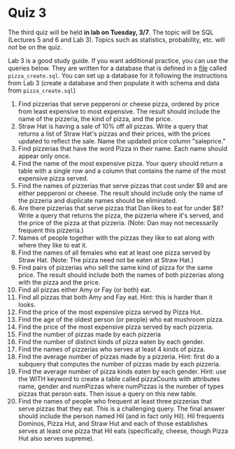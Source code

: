 # Quiz 3

The third quiz will be held **in lab on Tuesday, 3/7**.  The topic will be SQL (Lectures 5 and 6 and Lab 3).  Topics such as statistics, probability, etc. will *not* be on the quiz.

Lab 3 is a good study guide.  If you want additional practice, you can use the queries below.  They are written for a database that is defined in a [file](pizza_create.sql) called `pizza_create.sql`.  You can set up a database for it following the instructions from Lab 3 (create a database and then populate it with schema and data from `pizza_create.sql`)

1. Find pizzerias that serve pepperoni or cheese pizza, ordered by price from least expensive to most expensive.  The result should include the name of the pizzeria, the kind of pizza, and the price. 
2. Straw Hat is having a sale of 10% off all pizzas.  Write a query that returns a list of Straw Hat's pizzas and their prices, with the prices updated to reflect the sale.  Name the updated price column "saleprice." 
3. Find pizzerias that have the word Pizza in their name.  Each name should appear only once. 
4. Find the name of the most expensive pizza.  Your query should return a table with a single row and a column that contains the name of the most expensive pizza served. 
5. Find the names of pizzerias that serve pizzas that cost under \$9 and are either pepperoni or cheese.  The result should include only the name of the pizzeria and duplicate names should be eliminated. 
6. Are there pizzerias that serve pizzas that Dan likes to eat for under \$8?  Write a query that returns the pizza, the pizzeria where it's served, and the price of the pizza at that pizzeria.  (Note: Dan may not necessarily frequent this pizzeria.) 
7. Names of people together with the pizzas they like to eat along with where they like to eat it.   
8. Find the names of all females who eat at least one pizza served by Straw Hat. (Note: The pizza need not be eaten at Straw Hat.) 
9. Find pairs of pizzerias who sell the same kind of pizza for the same price.  The result should include both the names of both pizzerias along with the pizza and the price. 
10. Find all pizzas either Amy or Fay (or both) eat. 
11. Find all pizzas that both Amy and Fay eat.  Hint: this is harder than it looks. 
12. Find the price of the most expensive pizza served by Pizza Hut. 
13. Find the age of the oldest person (or people) who eat mushroom pizza. 
14. Find the price of the most expensive pizza served by each pizzeria. 
15. Find the number of pizzas made by each pizzeria 
16. Find the number of distinct kinds of pizza eaten by each gender. 
17. Find the names of pizzerias who serves at least 4 kinds of pizza. 
18. Find the average number of pizzas made by a pizzeria.  Hint: first do a subquery that computes the number of pizzas made by each pizzeria. 
19. Find the average number of pizza kinds eaten by each gender.  Hint: use the WITH keyword to create a table called pizzaCounts with attributes name, gender and numPizzas where numPizzas is the number of types pizzas that person eats.  Then issue a query on this new table. 
20. Find the names of people who frequent at least three pizzerias that serve pizzas that they eat.  This is a challenging query.  The final answer should include the person named Hil (and in fact only Hil).  Hil frequents Dominos, Pizza Hut, and Straw Hut and each of those establishes serves at least one pizza that Hil eats (specifically, cheese, though Pizza Hut also serves supreme). 
